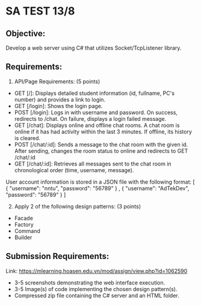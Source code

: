 
# SA TEST 13/8

## **Objective:**

Develop a web server using C# that utilizes Socket/TcpListener library.  


## **Requirements:**

1. API/Page Requirements: (5 points)  

- GET [/]: Displays detailed student information (id, fullname, PC's number) and provides a link to login.
- GET [/login]: Shows the login page.
- POST [/login]: Logs in with username and password. On success, redirects to /chat. On failure, displays a login failed message.
- GET [/chat]: Displays online and offline chat rooms. A chat room is online if it has had activity within the last 3 minutes. If offline, its history is cleared.
- POST [/chat/:id]: Sends a message to the chat room with the given id. After sending, changes the room status to online and redirects to GET /chat/:id
- GET [/chat/:id]: Retrieves all messages sent to the chat room in chronological order (time, username, message).

User account information is stored in a JSON file with the following format:  [ { "username": "nntu", "password": "56789" } , { "username": "AdTekDev", "password": "56789" }  ]


2. Apply 2 of the following design patterns: (3 points)   

- Facade
- Factory
- Command
- Builder

## **Submission Requirements:**
Link:  https://mlearning.hoasen.edu.vn/mod/assign/view.php?id=1062590 

- 3-5 screenshots demonstrating the web interface execution.
- 3-5 Image(s) of code implementing the chosen design pattern(s).
- Compressed zip file containing the C# server and an HTML folder.


